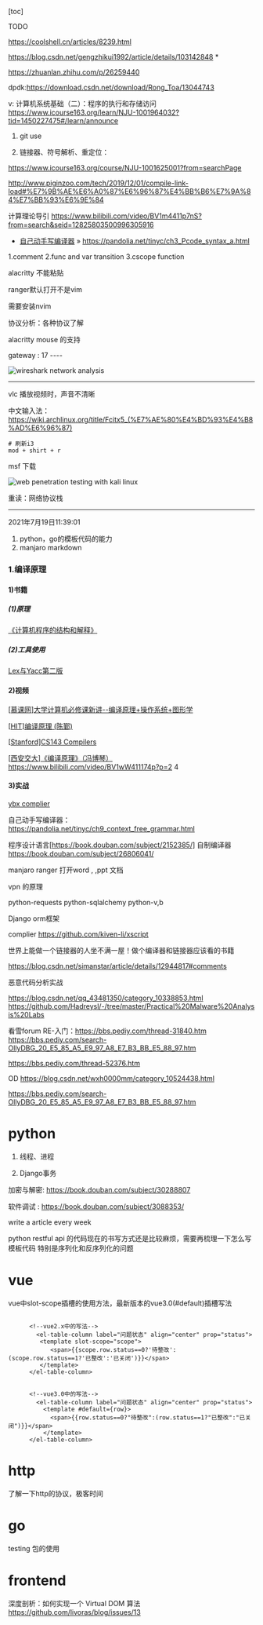 [toc]


TODO



https://coolshell.cn/articles/8239.html

https://blog.csdn.net/gengzhikui1992/article/details/103142848   *

https://zhuanlan.zhihu.com/p/26259440



dpdk:https://download.csdn.net/download/Rong_Toa/13044743 




v:
计算机系统基础（二）：程序的执行和存储访问 https://www.icourse163.org/learn/NJU-1001964032?tid=1450227475#/learn/announce




1. git use

2.  链接器、符号解析、重定位：

   https://www.icourse163.org/course/NJU-1001625001?from=searchPage

   http://www.piginzoo.com/tech/2019/12/01/compile-link-load#%E7%9B%AE%E6%A0%87%E6%96%87%E4%BB%B6%E7%9A%84%E7%BB%93%E6%9E%84


计算理论导引 https://www.bilibili.com/video/BV1m4411p7nS?from=search&seid=12825803500996305916


- [自己动手写编译器](https://pandolia.net/tinyc/index.html) » https://pandolia.net/tinyc/ch3_Pcode_syntax_a.html

1.comment
2.func and var transition
3.cscope function


alacritty 不能粘贴

ranger默认打开不是vim

需要安装nvim



协议分析：各种协议了解



alacritty mouse 的支持





gateway : 17 ----



![wireshark network analysis](https://img1.doubanio.com/view/subject/l/public/s24636999.jpg)




---

vlc 播放视频时，声音不清晰



中文输入法：https://wiki.archlinux.org/title/Fcitx5_(%E7%AE%80%E4%BD%93%E4%B8%AD%E6%96%87)

```shell
# 刷新i3
mod + shirt + r
```



msf 下载

![web penetration testing with kali linux](https://img9.doubanio.com/view/subject/l/public/s27398305.jpg)





重读：网络协议栈

---
2021年7月19日11:39:01
1. python，go的模板代码的能力
2. manjaro markdown 




### 1.编译原理

#### 1)书籍

##### (1)原理

[《计算机程序的结构和解释》](https://github.com/IammyselfYBX/Learning-SICP)

##### (2)工具使用

[Lex与Yacc第二版](https://github.com/IammyselfYBX/Lex-Yacc)

#### 2)视频

[[慕课网\]大学计算机必修课新讲--编译原理+操作系统+图形学](https://github.com/IammyselfYBX/complier_OS_CG)

[[HIT\]编译原理 (陈鄞)](https://github.com/IammyselfYBX/HIT_Compiler)

[[Stanford\]CS143 Compilers](https://github.com/IammyselfYBX/Computer_Learn/blob/master)

[[西安交大\]《编译原理》（冯博琴）](https://github.com/IammyselfYBX/Computer_Learn/blob/master) 
https://www.bilibili.com/video/BV1wW411174p?p=2                4

#### 3)实战

[ybx complier](https://github.com/IammyselfYBX/ybx_compiler)



自己动手写编译器：https://pandolia.net/tinyc/ch9_context_free_grammar.html


程序设计语言[https://book.douban.com/subject/2152385/]
自制编译器 https://book.douban.com/subject/26806041/



manjaro ranger 打开word , ,ppt 文档

vpn   的原理


python-requests 
python-sqlalchemy 
python-v,b


Django orm框架

complier
https://github.com/kiven-li/xscript



世界上能做一个链接器的人坐不满一屋！做个编译器和链接器应该看的书籍

https://blog.csdn.net/simanstar/article/details/12944817#comments

恶意代码分析实战

https://blog.csdn.net/qq_43481350/category_10338853.html
https://github.com/Hadreysl/-/tree/master/Practical%20Malware%20Analysis%20Labs


看雪forum
RE-入门：https://bbs.pediy.com/thread-31840.htm
https://bbs.pediy.com/search-OllyDBG_20_E5_85_A5_E9_97_A8_E7_B3_BB_E5_88_97.htm

https://bbs.pediy.com/thread-52376.htm

OD
https://blog.csdn.net/wxh0000mm/category_10524438.html

https://bbs.pediy.com/search-OllyDBG_20_E5_85_A5_E9_97_A8_E7_B3_BB_E5_88_97.htm



# python

1. 线程、进程

2. Django事务


加密与解密: https://book.douban.com/subject/30288807

软件调试 : https://book.douban.com/subject/3088353/

write a article every week


python restful api 的代码现在的书写方式还是比较麻烦，需要再梳理一下怎么写模板代码
特别是序列化和反序列化的问题


# vue

vue中slot-scope插槽的使用方法，最新版本的vue3.0(#default)插槽写法

```vue

      <!--vue2.x中的写法-->
 		<el-table-column label="问题状态" align="center" prop="status">
         <template slot-scope="scope">
            <span>{{scope.row.status==0?'待整改':(scope.row.status==1?'已整改':'已关闭')}}</span>
         </template> 
      </el-table-column>


      <!--vue3.0中的写法-->
		<el-table-column label="问题状态" align="center" prop="status">
          <template #default={row}>
            <span>{{row.status==0?"待整改":(row.status==1?"已整改":"已关闭")}}</span>
          </template>
      </el-table-column>

```

# http


了解一下http的协议，极客时间

# go

testing 包的使用

# frontend

深度剖析：如何实现一个 Virtual DOM 算法
https://github.com/livoras/blog/issues/13


